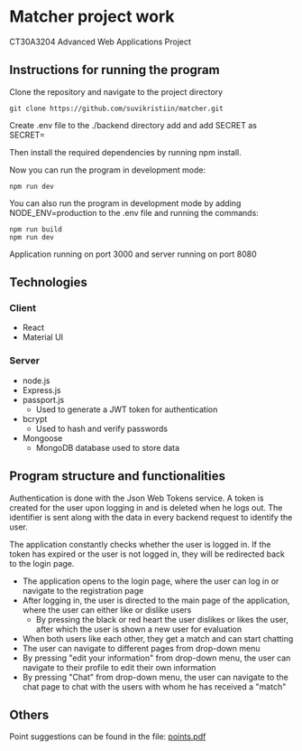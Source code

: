 # Matcher project work

CT30A3204 Advanced Web Applications Project

## Instructions for running the program

Clone the repository and navigate to the project directory
```
git clone https://github.com/suvikristiin/matcher.git
```

Create .env file to the ./backend directory add and add SECRET as SECRET=<secret key>

Then install the required dependencies by running npm install.

Now you can run the program in development mode:
```
npm run dev
```

You can also run the program in development mode by adding NODE_ENV=production to the .env file and running the commands:

```
npm run build
npm run dev
```

Application running on port 3000 and server running on port 8080

## Technologies

### Client
- React
- Material UI

### Server
- node.js
- Express.js
- passport.js
  - Used to generate a JWT token for authentication
- bcrypt
  - Used to hash and verify passwords
- Mongoose
  - MongoDB database used to store data
  

## Program structure and functionalities

Authentication is done with the Json Web Tokens service. A token is created for the user upon logging in and is deleted when he logs out. The identifier is sent along with the data in every backend request to identify the user.

The application constantly checks whether the user is logged in. If the token has expired or the user is not logged in, they will be redirected back to the login page.

- The application opens to the login page, where the user can log in or navigate to the registration page
- After logging in, the user is directed to the main page of the application, where the user can either like or dislike users
  - By pressing the black or red heart the user dislikes or likes the user, after which the user is shown a new user for evaluation
- When both users like each other, they get a match and can start chatting
- The user can navigate to different pages from drop-down menu
- By pressing "edit your information" from drop-down menu, the user can navigate to their profile to edit their own information
- By pressing "Chat" from drop-down menu, the user can navigate to the chat page to chat with the users with whom he has received a "match"

## Others

Point suggestions can be found in the file: [points.pdf](points.pdf)
